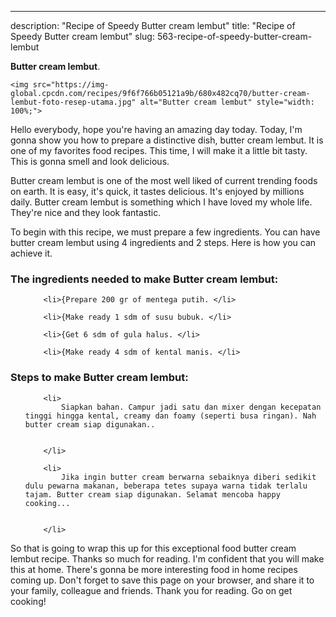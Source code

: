 ---
description: "Recipe of Speedy Butter cream lembut"
title: "Recipe of Speedy Butter cream lembut"
slug: 563-recipe-of-speedy-butter-cream-lembut

<p>
	<strong>Butter cream lembut</strong>. 
	
</p>
<p>
	
	<img src="https://img-global.cpcdn.com/recipes/9f6f766b05121a9b/680x482cq70/butter-cream-lembut-foto-resep-utama.jpg" alt="Butter cream lembut" style="width: 100%;">
	
	
</p>
<p>
	Hello everybody, hope you're having an amazing day today. Today, I'm gonna show you how to prepare a distinctive dish, butter cream lembut. It is one of my favorites food recipes. This time, I will make it a little bit tasty. This is gonna smell and look delicious.
</p>
	
<p>
	Butter cream lembut is one of the most well liked of current trending foods on earth. It is easy, it's quick, it tastes delicious. It's enjoyed by millions daily. Butter cream lembut is something which I have loved my whole life. They're nice and they look fantastic.
</p>
<p>
	
</p>

<p>
To begin with this recipe, we must prepare a few ingredients. You can have butter cream lembut using 4 ingredients and 2 steps. Here is how you can achieve it.
</p>

<h3>The ingredients needed to make Butter cream lembut:</h3>

<ol>
	
		<li>{Prepare 200 gr of mentega putih. </li>
	
		<li>{Make ready 1 sdm of susu bubuk. </li>
	
		<li>{Get 6 sdm of gula halus. </li>
	
		<li>{Make ready 4 sdm of kental manis. </li>
	
</ol>
<p>
	
</p>

<h3>Steps to make Butter cream lembut:</h3>

<ol>
	
		<li>
			Siapkan bahan. Campur jadi satu dan mixer dengan kecepatan tinggi hingga kental, creamy dan foamy (seperti busa ringan). Nah butter cream siap digunakan..
			
			
		</li>
	
		<li>
			Jika ingin butter cream berwarna sebaiknya diberi sedikit dulu pewarna makanan, beberapa tetes supaya warna tidak terlalu tajam. Butter cream siap digunakan. Selamat mencoba happy cooking...
			
			
		</li>
	
</ol>

<p>
	
</p>

<p>
	So that is going to wrap this up for this exceptional food butter cream lembut recipe. Thanks so much for reading. I'm confident that you will make this at home. There's gonna be more interesting food in home recipes coming up. Don't forget to save this page on your browser, and share it to your family, colleague and friends. Thank you for reading. Go on get cooking!
</p>
